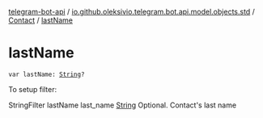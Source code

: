 [telegram-bot-api](../../index.md) / [io.github.oleksivio.telegram.bot.api.model.objects.std](../index.md) / [Contact](index.md) / [lastName](./last-name.md)

# lastName

`var lastName: `[`String`](https://kotlinlang.org/api/latest/jvm/stdlib/kotlin/-string/index.html)`?`

To setup filter:

StringFilter lastName last_name [String](https://kotlinlang.org/api/latest/jvm/stdlib/kotlin/-string/index.html) Optional. Contact's last name

